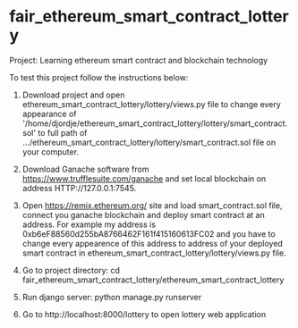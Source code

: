 # fair_ethereum_smart_contract_lottery

Project: Learning ethereum smart contract and blockchain technology

To test this project follow the instructions below:  

1. Download project and open ethereum_smart_contract_lottery/lottery/views.py file to change every appearance of  
   '/home/djordje/ethereum_smart_contract_lottery/lottery/smart_contract.sol' to full path of   
   .../ethereum_smart_contract_lottery/lottery/smart_contract.sol file on your computer.

2. Download Ganache software from https://www.trufflesuite.com/ganache and set local blockchain on address HTTP://127.0.0.1:7545.

3. Open https://remix.ethereum.org/ site and load smart_contract.sol file, connect you ganache blockchain and deploy smart contract at an address.
   For example my address is 0xb6eF88560d255bA8766462F161f415160613FC02 and you have to change every appearence of this address
   to address of your deployed smart contract in ethereum_smart_contract_lottery/lottery/views.py file.
 
4. Go to project directory: cd fair_ethereum_smart_contract_lottery/ethereum_smart_contract_lottery

5. Run django server: python manage.py runserver

6. Go to http://localhost:8000/lottery to open lottery web application 


